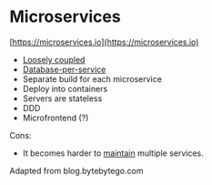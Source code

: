 # Microservices

[https://microservices.io](https://microservices.io)

* [Loosely coupled](../strategies/loose-coupling-of-services.md)
* [Database-per-service](../data-management-patterns/database-per-service.md)
* Separate build for each microservice
* Deploy into containers
* Servers are stateless
* DDD
* Microfrontend (?)

Cons:
* It becomes harder to [maintain](../goals/maintainability.md) multiple services.

Adapted from blog.bytebytego.com

